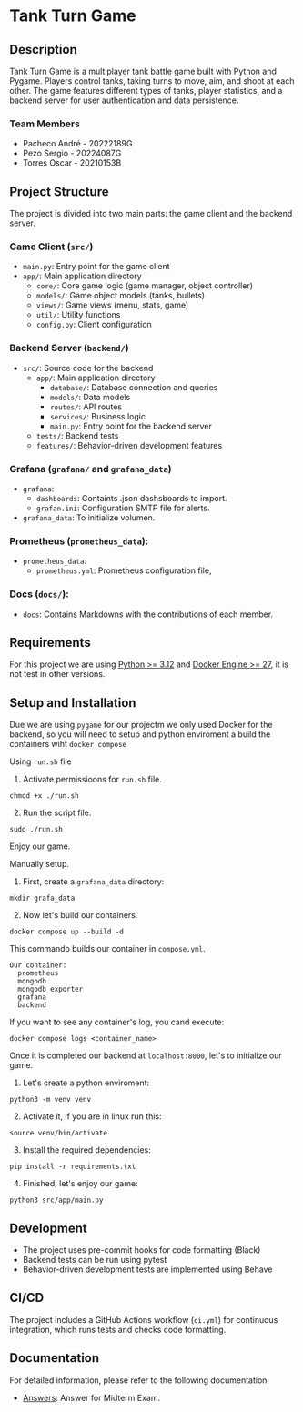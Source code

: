 # Tank Turn Game

## Description

Tank Turn Game is a multiplayer tank battle game built with Python and Pygame. Players control tanks, taking turns to move, aim, and shoot at each other. The game features different types of tanks, player statistics, and a backend server for user authentication and data persistence.

### Team Members
- Pacheco André - 20222189G
- Pezo Sergio - 20224087G
- Torres Oscar - 20210153B

## Project Structure

The project is divided into two main parts: the game client and the backend server.

### Game Client (`src/`)
- `main.py`: Entry point for the game client
- `app/`: Main application directory
  - `core/`: Core game logic (game manager, object controller)
  - `models/`: Game object models (tanks, bullets)
  - `views/`: Game views (menu, stats, game)
  - `util/`: Utility functions
  - `config.py`: Client configuration

### Backend Server (`backend/`)
- `src/`: Source code for the backend
  - `app/`: Main application directory
    - `database/`: Database connection and queries
    - `models/`: Data models
    - `routes/`: API routes
    - `services/`: Business logic
    - `main.py`: Entry point for the backend server
  - `tests/`: Backend tests
  - `features/`: Behavior-driven development features

### Grafana (`grafana/` and `grafana_data`)
- `grafana`:
  - `dashboards`: Containts .json dashsboards to import.
  - `grafan.ini`: Configuration SMTP file for alerts.
- `grafana_data`: To initialize volumen.

### Prometheus (`prometheus_data`):
- `prometheus_data`:
  - `prometheus.yml`: Prometheus configuration file,

### Docs (`docs/`):
- `docs`: Contains Markdowns with the contributions of each member.


## Requirements

For this project we are using [Python >= 3.12](https://www.python.org/downloads/) and [Docker Engine >= 27](https://docs.docker.com), it is not test in other versions.

## Setup and Installation

Due we are using `pygame` for our projectm we only used Docker for the backend, so you will need to setup and python enviroment a build the containers wiht `docker compose`

Using `run.sh` file

1. Activate permissioons for `run.sh` file.
  
```
chmod +x ./run.sh
```

2. Run the script file.

```
sudo ./run.sh
```

Enjoy our game.


Manually setup.

1. First, create a `grafana_data` directory:

```
mkdir grafa_data
```

2. Now let's build our containers.
```
docker compose up --build -d
```

This commando builds our container in `compose.yml`.
```
Our container:
  prometheus        
  mongodb           
  mongodb_exporter  
  grafana            
  backend         
```

If you want to see any container's log, you cand execute:
```
docker compose logs <container_name>
```

Once it is completed our backend at `localhost:8000`, let's to initialize our game.

1. Let's create a python enviroment:
```
python3 -m venv venv
```

2. Activate it, if you are in linux run this:
```
source venv/bin/activate
```

3. Install the required dependencies:
```
pip install -r requirements.txt
```


4. Finished, let's enjoy our game:
```
python3 src/app/main.py
```




## Development

- The project uses pre-commit hooks for code formatting (Black)
- Backend tests can be run using pytest 
- Behavior-driven development tests are implemented using Behave

## CI/CD

The project includes a GitHub Actions workflow (`ci.yml`) for continuous integration, which runs tests and checks code formatting.

## Documentation

For detailed information, please refer to the following documentation:
- [Answers](./docs/ANSWERS.md): Answer for Midterm Exam.

